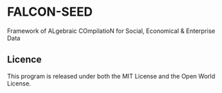 # FALCON-SEED
Framework of ALgebraic COmpilatioN for Social, Economical & Enterprise Data


## Licence

This program is released under both the MIT License and the Open World License.
